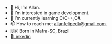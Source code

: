 - 👋 Hi, I’m Allan.
- 👀 I’m interested in game development.
- 🌱 I’m currently learning C/C++,C#.
- 📫 How to reach me: allanfelipedk@gmail.com.
- 🇧🇷 Born in Mafra-SC, Brazil <br>
- 💼[Linkedin](https://www.linkedin.com/in/allan-felipe-malinoski-979341202/)<br>
<!---
Allan-FM/Allan-FM is a ✨ special ✨ repository because its `README.md` (this file) appears on your GitHub profile.
You can click the Preview link to take a look at your changes.
--->
